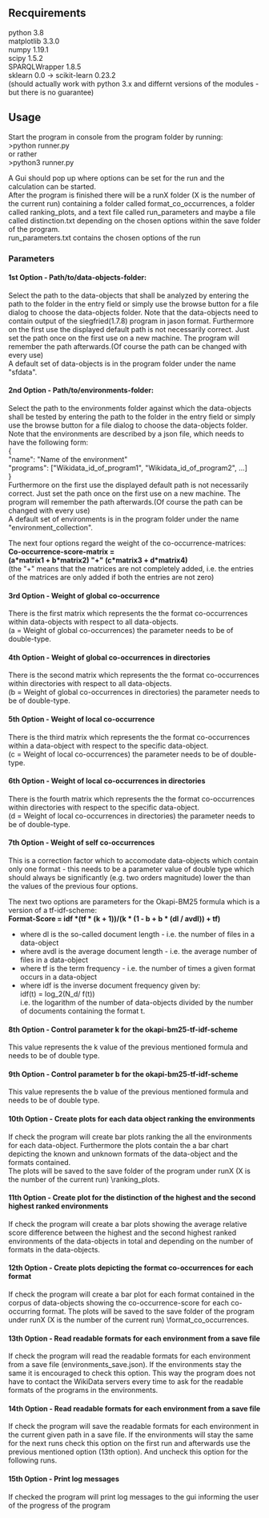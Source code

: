## Recquirements
python 3.8  
matplotlib 3.3.0  
numpy 1.19.1  
scipy 1.5.2  
SPARQLWrapper 1.8.5  
sklearn 0.0 -> scikit-learn 0.23.2  
(should actually work with python 3.x and differnt versions of the
modules - but there is no guarantee)  
## Usage
Start the program in console from the program folder by running:   
\>python runner.py  
or rather  
\>python3 runner.py  
  
A Gui should pop up where options can be set for the run and the calculation
can be started.  
After the program is finished there will be a runX folder (X is the number of the current run)
containing a folder called format_co_occurrences, a folder called ranking_plots,
and a text file called run_parameters and maybe a file called distinction.txt depending on the chosen options 
within the save folder of the program.  
run_parameters.txt contains the chosen options of the run
### Parameters
#### 1st Option - Path/to/data-objects-folder:  
Select the path to the data-objects that shall be analyzed by entering the
path to the folder in the entry field or simply use the browse button for a file dialog
to choose the data-objects folder. Note that the data-objects need to contain
output of the siegfried(1.7.8) program in jason format.
Furthermore on the first use the displayed default path is not necessarily correct.
Just set the path once on the first use on a new machine. The program will
remember the path afterwards.(Of course the path can be changed with every use)  
A default set of data-objects is in the program folder under the name "sfdata".   

#### 2nd Option - Path/to/environments-folder:  
Select the path to the environments folder against which the data-objects shall be tested
by entering the path to the folder in the entry field or simply use the browse button for a file dialog
to choose the data-objects folder. Note that the environments are described by a json file, which
needs to have the following form:  
{  
"name": "Name of the environment"  
  "programs": ["Wikidata_id_of_program1", "Wikidata_id_of_program2", ...]  
}  
Furthermore on the first use the displayed default path is not necessarily correct.
Just set the path once on the first use on a new machine. The program will
remember the path afterwards.(Of course the path can be changed with every use)  
A default set of environments is in the program folder under the name "environment_collection".  
  

The next four options regard the weight of the co-occurrence-matrices:  
**Co-occurrence-score-matrix =   
(a\*matrix1 + b\*matrix2) "+" (c\*matrix3 + d\*matrix4)**  
(the "+" means that the matrices are not completely added, i.e. the entries of the matrices are
only added if both the entries are not zero) 
#### 3rd Option - Weight of global co-occurrence  

There is the first matrix which represents the the format co-occurrences within data-objects with
respect to all data-objects.   
(a = Weight of global co-occurrences)
the parameter needs to be of double-type. 
#### 4th Option - Weight of global co-occurrences in directories  

There is the second matrix which represents the the format co-occurrences within directories with
respect to all data-objects.   
(b = Weight of global co-occurrences in directories)
the parameter needs to be of double-type.  
#### 5th Option - Weight of local co-occurrence 
  
There is the third matrix which represents the the format co-occurrences within a data-object with
respect to the specific data-object.   
(c = Weight of local co-occurrences)
the parameter needs to be of double-type. 

#### 6th Option - Weight of local co-occurrences in directories  
There is the fourth matrix which represents the the format co-occurrences within directories with
respect to the specific data-object.   
(d = Weight of local co-occurrences in directories)
the parameter needs to be of double-type. 
  
#### 7th Option - Weight of self co-occurrences
This is a correction factor which to accomodate data-objects which contain only
one format - this needs to be a parameter value of double type which should always be
significantly (e.g. two orders magnitude) lower the than the values of the 
previous four options.


The next two options are parameters for the Okapi-BM25 formula which is a version
of a tf-idf-scheme:  
**Format-Score = idf \*(tf \* (k + 1))/(k \* (1 - b + b \* (dl / avdl)) + tf)**  
- where dl is the so-called document length - i.e. the number of files in a data-object  
- where avdl is the average document length - i.e. the average number of files in a data-object  
- where tf is the term frequency - i.e. the number of times a given format occurs in a data-object  
- where idf is the inverse document frequency given by:   
idf(t) = log_2(N_d/ f(t))   
i.e. the logarithm of the number of data-objects divided by the number of documents
containing the format t.  

#### 8th Option - Control parameter k for the okapi-bm25-tf-idf-scheme  
This value represents the k value of the previous mentioned formula and
needs to be of double type.  

#### 9th Option - Control parameter b for the okapi-bm25-tf-idf-scheme  
This value represents the b value of the previous mentioned formula and
needs to be of double type.  

#### 10th Option - Create plots for each data object ranking the environments  
If check the program will create bar plots ranking the all the environments for
each data-object. Furthermore the plots contain the a bar chart depicting the known
and unknown formats of the data-object and the formats contained.  
The plots will be saved to the save folder of the program under runX
(X is the number of the current run)  \ranking_plots.    

#### 11th Option - Create plot for the distinction of the highest and the second highest ranked environments  
If check the program will create  a bar plots showing the average relative score difference 
between the highest and the second highest ranked environments of the data-objects in total
and depending on the number of formats in the data-objects.  

#### 12th Option - Create plots depicting the format co-occurrences for each format  
If check the program will create a bar plot for each format contained in the corpus
 of data-objects showing the co-occurrence-score for each co-occurring format. 
The plots will be saved to the save folder of the program under runX
(X is the number of the current run)  \format_co_occurrences.  

#### 13th Option - Read readable formats for each environment from a save file
If check the program will read the readable formats for each environment from a save file
(environments_save.json). If the environments stay the same it is encouraged to check this option.
This way the program does not have to contact the WikiData servers every time to ask for the
readable formats of the programs in the environments.  

#### 14th Option - Read readable formats for each environment from a save file
If check the program will save the readable formats for each environment in the current given path in a save file.
If the environments will stay the same for the next runs check this option on the first run and afterwards use
the previous mentioned option (13th option). And uncheck this option for the following runs.  

#### 15th Option - Print log messages
If checked the program will print log messages to the gui informing the user
of the progress of the program  



 



 



 

  



